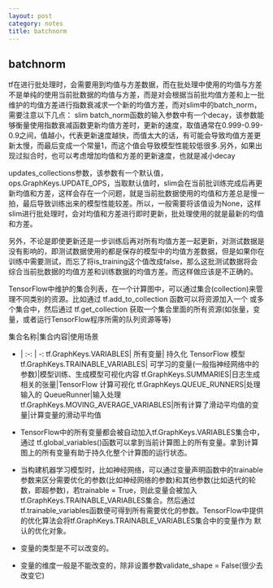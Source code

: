 ```yaml
---
layout: post
category: notes
title: batchnorm
---
```


## batchnorm

tf在进行批处理时，会需要用到均值与方差数据，而在批处理中使用的均值与方差不是单纯的使用当前批数据的均值与方差，而是对会根据当前批均值方差和上一批维护的均值方差进行指数衰减求一个新的均值方差，而对slim中的batch_norm，需要注意以下几点：
slim batch_norm函数的输入参数中有一个decay，该参数能够衡量使用指数衰减函数更新均值方差时，更新的速度，取值通常在0.999-0.99-0.9之间，值越小，代表更新速度越快，而值太大的话，有可能会导致均值方差更新太慢，而最后变成一个常量1，而这个值会导致模型性能较低很多.另外，如果出现过拟合时，也可以考虑增加均值和方差的更新速度，也就是减小decay

updates_collections参数，该参数有一个默认值，ops.GraphKeys.UPDATE_OPS，当取默认值时，slim会在当前批训练完成后再更新均值和方差，这样会存在一个问题，就是当前批数据使用的均值和方差总是慢一拍，最后导致训练出来的模型性能较差。所以，一般需要将该值设为None，这样slim进行批处理时，会对均值和方差进行即时更新，批处理使用的就是最新的均值和方差。

另外，不论是即使更新还是一步训练后再对所有均值方差一起更新，对测试数据是没有影响的，即测试数据使用的都是保存的模型中的均值方差数据，但是如果你在训练中需要测试，而忘了将is_training这个值改成false，那么这批测试数据将会综合当前批数据的均值方差和训练数据的均值方差。而这样做应该是不正确的。

TensorFlow中维护的集合列表，在一个计算图中，可以通过集合(collection)来管理不同类别的资源。比如通过 tf.add_to_collection 函数可以将资源加入一个 或多个集合中，然后通过 tf.get_collection 获取一个集合里面的所有资源(如张量，变量，或者运行TensorFlow程序所需的队列资源等等)

集合名称|集合内容|使用场景
- | :-: | -: 
tf.GraphKeys.VARIABLES|	所有变量|	持久化 TensorFlow 模型
tf.GraphKeys.TRAINABLE_VARIABLES|	可学习的变量(一般指神经网络中的参数)|模型训练、生成模型可视化内容
tf.GraphKeys.SUMMARIES|日志生成相关的张量|TensorFlow 计算可视化
tf.GraphKeys.QUEUE_RUNNERS|处理输入的 QueueRunner|输入处理
tf.GraphKeys.MOVING_AVERAGE_VARIABLES|所有计算了滑动平均值的变量|计算变量的滑动平均值


- TensorFlow中的所有变量都会被自动加入tf.GraphKeys.VARIABLES集合中，通过 tf.global_variables()函数可以拿到当前计算图上的所有变量。拿到计算图上的所有变量有助于持久化整个计算图的运行状态。
- 当构建机器学习模型时，比如神经网络，可以通过变量声明函数中的trainable参数来区分需要优化的参数(比如神经网络的参数)和其他参数(比如迭代的轮数，即超参数)，若trainable = True，则此变量会被加入tf.GraphKeys.TRAINABLE_VARIABLES集合。然后通过 tf.trainable_variables函数便可得到所有需要优化的参数。TensorFlow中提供的优化算法会将tf.GraphKeys.TRAINABLE_VARIABLES集合中的变量作为 默认的优化对象。
- 变量的类型是不可以改变的。
- 变量的维度一般是不能改变的，除非设置参数validate_shape = False(很少去改变它)